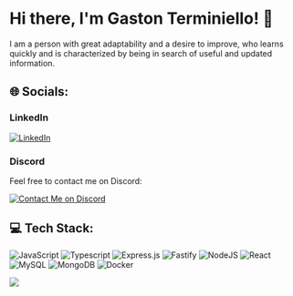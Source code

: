 # Hi there, I'm Gaston Terminiello! 👋

I am a person with great adaptability and a desire to improve, who learns quickly and is characterized by being in search of useful and updated information.

## 🌐 Socials:

### LinkedIn
[![LinkedIn](https://img.shields.io/badge/LinkedIn-%230077B5.svg?logo=linkedin&logoColor=white)](https://linkedin.com/in/gaston-terminiello) 

### Discord
Feel free to contact me on Discord:

[![Contact Me on Discord](https://img.shields.io/badge/Contact%20Me%20on%20Discord-%237289DA?style=for-the-badge&logo=discord&logoColor=white)](https://discord.gg/8RHtTj5V)

## 💻 Tech Stack:

![JavaScript](https://img.shields.io/badge/javascript-%23323330.svg?style=for-the-badge&logo=javascript&logoColor=%23F7DF1E)
![Typescript](https://img.shields.io/badge/TYPESCRIPT-99ccff?style=for-the-badge&logo=typescript)
![Express.js](https://img.shields.io/badge/express.js-%23404d59.svg?style=for-the-badge&logo=express&logoColor=%2361DAFB)
![Fastify](https://img.shields.io/badge/Fastify-ca4d30?style=for-the-badge&logo=fastify)
![NodeJS](https://img.shields.io/badge/node.js-6DA55F?style=for-the-badge&logo=node.js&logoColor=white)
![React](https://img.shields.io/badge/react-%2320232a.svg?style=for-the-badge&logo=react&logoColor=%2361DAFB)
![MySQL](https://img.shields.io/badge/mysql-%2300f.svg?style=for-the-badge&logo=mysql&logoColor=white)
![MongoDB](https://img.shields.io/badge/MongoDB-grey?style=for-the-badge&logo=mongodb)
![Docker](https://img.shields.io/badge/docker-%232496ED.svg?style=for-the-badge&logo=docker&logoColor=white)

[![](https://visitcount.itsvg.in/api?id=gastonnter&icon=0&color=0)](https://visitcount.itsvg.in)

